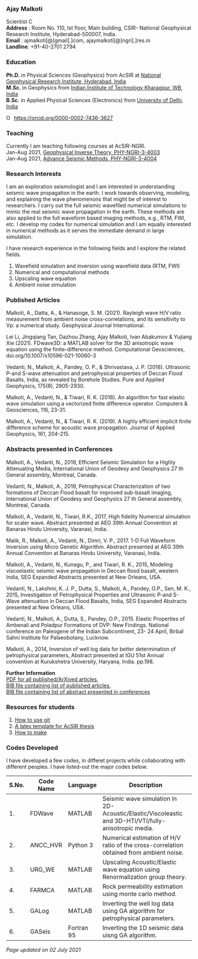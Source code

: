 ### Ajay Malkoti 
Scientist C    
**Address** :   Room No. 110, Ist floor, Main building, CSIR- National Geophysical Research Institute, Hyderabad-500007, India.  
**Email**   :   ajmalkoti[@]gmail[.]com,    ajaymalkoti[@]ngri[.]res.in   
**Landline**:   +91-40-2701 2794

### Education
**Ph.D.** in Physical Sciences (Geophysics) from AcSIR at [National Geophysical Research Institute, Hyderabad, India](https://www.ngri.org.in/)       
**M.Sc.** in Geophysics from [Indian Institute of Technology Kharagpur, WB, India](http://www.iitkgp.ac.in/department/GG)      
**B.Sc.** in Applied Physical Sciences (Electronics) from [University of Delhi, India](http://www.du.ac.in/du/)  


<div itemscope itemtype="https://schema.org/Person"><a itemprop="sameAs" content="https://orcid.org/0000-0002-7436-3627" href="https://orcid.org/0000-0002-7436-3627" target="orcid.widget" rel="me noopener noreferrer" style="vertical-align:top;"><img src="https://orcid.org/sites/default/files/images/orcid_16x16.png" style="width:1em;margin-right:.5em;" alt="ORCID iD icon">https://orcid.org/0000-0002-7436-3627</a></div>


### Teaching 
Currently I am teaching following courses at AcSIR-NGRI.  
Jan-Aug 2021, [Geophysical Inverse Theory, PHY-NGRI-3-4003 ](AcSIR_courses_inv_theory.md)    
Jan-Aug 2021, [Advance Seismic Methods, PHY-NGRI-3-4004](AcSIR_courses_adv_seismic.md) 


### Research Interests
I am an exploration seismologist and I am interested in understanding seismic wave propagation in the earth. I work towards observing, modeling, and explaining the wave phenomenons that might be of interest to researchers. 
I carry out the full seismic wavefiled numerical simulations to mimic the real seismic wave propagation in the earth.
These methods are also applied to the full waveform based imaging methods, e.g., RTM, FWI, etc.
I develop my codes for numerical simulation and I am equally interested in numerical methods as it serves the immediate demand in large simulation.

I have research experience in the following fields and I explore the related fields. 
1. Wavefield simulation and inversion using wavefield data (RTM, FWI) 
2. Numerical and computational methods 
3. Upscaling wave equation 
4. Ambient noise simulation 



### Published Articles 
 
Malkoti, A., Datta, A., & Hanasoge, S. M. (2021). Rayleigh wave H/V ratio measurement from ambient noise cross-correlations, and its sensitivity to Vp: a numerical study. Geophysical Journal International. 

Lei Li, Jingqiang Tan, Dazhou Zhang, Ajay Malkoti, Ivan Abakumov & Yujiang Xie (2021). FDwave3D: a MATLAB solver for the 3D anisotropic wave equation using the finite-difference method. Computational Geosciences, doi.org/10.1007/s10596-021-10060-3 
    
Vedanti, N., Malkoti, A., Pandey, O. P., & Shrivastava, J. P. (2018). Ultrasonic P-and S-wave attenuation and petrophysical properties of Deccan Flood Basalts, India, as revealed by Borehole Studies. Pure and Applied Geophysics, 175(8), 2905-2930.

Malkoti, A., Vedanti, N., & Tiwari, R. K. (2018). An algorithm for fast elastic wave simulation using a vectorized finite difference operator. Computers & Geosciences, 116, 23-31.

Malkoti, A., Vedanti, N., & Tiwari, R. K. (2019). A highly efficient implicit finite difference scheme for acoustic wave propagation. Journal of Applied Geophysics, 161, 204-215.


### Abstracts presented in Conferences 
Malkoti, A., Vedanti, N., 2019, Efficient Seismic Simulation for a Highly Attenuating Media, International Union of Geodesy and Geophysics 27 th General assembly, Montreal, Canada.

Vedanti, N., Malkoti, A., 2019, Petrophysical Characterization of two formations of Deccan Flood basalt for improved sub-basalt imaging, International Union of Geodesy and Geophysics 27 th General assembly, Montreal, Canada.


Malkoti, A., Vedanti, N., Tiwari, R.K., 2017, High fidelity Numerical simulation for scaler wave. Abstract presented at AEG 39th Annual Convention at Banaras Hindu University, Varanasi, India.

Malik, R., Malkoti, A., Vedanti, N., Dimri, V. P., 2017. 1-D Full Waveform Inversion using Micro Genetic Algorithm. Abstract presented at AEG 39th Annual Convention at Banaras Hindu University, Varanasi, India.

Malkoti, A., Vedanti, N., Kunagu, P., and Tiwari, R. K., 2015, Modeling viscoelastic seismic wave propagation in Deccan flood basalt, western India, SEG Expanded Abstracts presented at New Orleans, USA.

Vedanti, N., Lakshmi, K. J. P., Dutta, S., Malkoti, A., Pandey, O.P., Sen, M. K., 2015, Investigation of Petrophysical Properties and Ultrasonic P-and S- Wave attenuation in Deccan Flood Basalts, India, SEG Expanded Abstracts presented at New Orleans, USA.

Vedanti, N., Malkoti, A., Dutta, S., Pandey, O.P., 2015. Elastic Properties of Ambenali and Poladpur Formations of DVP: New Findings. National conference on Paleogene of the Indian Subcontinent, 23- 24 April, Birbal Sahni Institute for Palaeobotany, Lucknow.

Malkoti, A., 2014, Inversion of well log data for better determination of petrophysical parameters, Abstract presented at IGU 51st Annual convention at Kurukshetra University, Haryana, India. pp.198.


**Further Information**   
[PDF for all published/ArXived articles](./mybib/published_articles),   
[BIB file containing list of published articles](./mybib/zotero_articles.bib),    
[BIB file containing list of abstract presented in conferences](./mybib/zotero_presentations.bib)


<!-- [PDF Link](https://github.com/ajmalkoti/ajmalkoti.github.io/blob/main/mybib/main.pdf)   -->




### Resources for students
1. [How to use git](./tutorials/git_setup_and_use.md)
2. [A latex template for AcSIR thesis](./resources/template_AcSIR_thesis.zip)   
3. [How to make](./tutorials/make.md)


### Codes Developed 
I have developed a few codes, in differet projects while collaborating with different peoples. 
I have listed-out the major codes below.

|S.No.| Code Name  | Language  | Description    |
|-----|------------|-----------|----------------|
|1.| FDWave        |MATLAB     | Seismic wave simulation in 2D-Acoustic/Elastic/Viscoleastic and 3D-HTI/VTI/fully-anisotropic media.|
|2.| ANCC_HVR      |Python 3   | Numerical estimation of H/V ratio of the cross-correlation obtained from ambient noise. |
|3.| URG_WE        |MATLAB     | Upscaling Acoustic/Elastic wave equation using Renormalization group theory. |
|4.| FARMCA        |MATLAB     | Rock permeability estimation using monte carlo method. |
|5.| GALog         |MATLAB     | Inverting the well log data using GA algorithm for petrophysical parameters.|
|6.| GASeis        |Fortran 95 | Inverting the 1D seismic data uisng GA algorithm.|


*Page updated on 02 July 2021*

